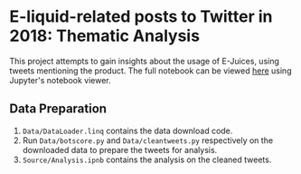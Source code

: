 # E-liquid-related posts to Twitter in 2018: Thematic Analysis

This project attempts to gain insights about the usage of E-Juices, using tweets mentioning the product.
The full notebook can be viewed [here](https://nbviewer.jupyter.org/github/JonAllem/TwitterEjuice/blob/master/Source/Analysis.ipynb) using Jupyter's notebook viewer.

## Data Preparation

1. `Data/DataLoader.linq` contains the data download code.
2. Run `Data/botscore.py` and `Data/cleantweets.py` respectively on the downloaded data to prepare the tweets for analysis.
3. `Source/Analysis.ipnb` contains the analysis on the cleaned tweets.
